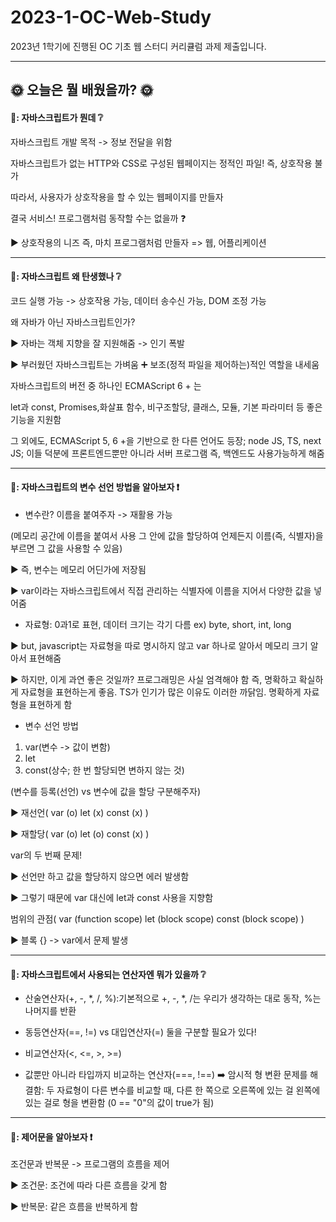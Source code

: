# 2023-1-OC-Web-Study
2023년 1학기에 진행된 OC 기초 웹 스터디 커리큘럼 과제 제출입니다.

***

## 🌞 오늘은 뭘 배웠을까? 🌞


#### 🐨: 자바스크립트가 뭔데 ❔
자바스크립트 개발 목적 -> 정보 전달을 위함

 
자바스크립트가 없는 HTTP와 CSS로 구성된 웹페이지는 정적인 파일! 즉, 상호작용 불가

따라서, 사용자가 상호작용을 할 수 있는 웹페이지를 만들자

결국 서비스! 프로그램처럼 동작할 수는 없을까 ❓

▶️ 상호작용의 니즈 즉, 마치 프로그램처럼 만들자 => 웹, 어플리케이션

***

#### 🦔: 자바스크립트 왜 탄생했나 ❔
코드 실행 가능 -> 상호작용 가능, 데이터 송수신 가능, DOM 조정 가능

   
왜 자바가 아닌 자바스크립트인가?

▶️ 자바는 객체 지향을 잘 지원해줌 -> 인기 폭발

▶️ 부러웠던 자바스크립트는 가벼움 ➕ 보조(정적 파일을 제어하는)적인 역할을 내세움

 
자바스크립트의 버전 중 하나인 ECMAScript 6 + 는

let과 const, Promises,화살표 함수, 비구조할당, 클래스, 모듈, 기본 파라미터 등 좋은 기능을 지원함

그 외에도, ECMAScript 5, 6 +을 기반으로 한 다른 언어도 등장; node JS, TS, next JS; 이들 덕분에 프론트엔드뿐만 아니라 서버 프로그램 즉, 백엔드도 사용가능하게 해줌


***

#### 🦣: 자바스크립트의 변수 선언 방법을 알아보자 ❗
- 변수란? 이름을 붙여주자 -> 재활용 가능

(메모리 공간에 이름을 붙여서 사용 그 안에 값을 할당하여 언제든지 이름(즉, 식별자)을 부르면 그 값을 사용할 수 있음)

▶️ 즉, 변수는 메모리 어딘가에 저장됨

▶️ var이라는 자바스크립트에서 직접 관리하는 식별자에 이름을 지어서 다양한 값을 넣어줌

 
- 자료형: 0과1로 표현, 데이터 크기는 각기 다름 ex) byte, short, int, long

▶️ but, javascript는 자료형을 따로 명시하지 않고 var 하나로  알아서 메모리 크기 알아서 표현해줌

▶️ 하지만, 이게 과연 좋은 것일까? 프로그래밍은 사실 엄격해야 함 즉, 명확하고 확실하게 자료형을 표현하는게 좋음. TS가 인기가 많은 이유도 이러한 까닭임. 명확하게 자료형을 표현하게 함

- 변수 선언 방법
1. var(변수 -> 값이 변함) 
2. let 
3. const(상수; 한 번 할당되면 변하지 않는 것)

 
(변수를 등록(선언) vs 변수에 값을 할당 구분해주자)

▶️ 재선언( var (o) let (x) const (x) )

▶️ 재할당( var (o) let (o) const (x) )

 
var의 두 번째 문제!

▶️ 선언만 하고 값을 할당하지 않으면 에러 발생함

▶️ 그렇기 때문에 var 대신에 let과 const 사용을 지향함

 
범위의 관점( var (function scope) let (block scope) const (block scope) )

▶️ 블록 {} -> var에서 문제 발생

***

#### 🐣: 자바스크립트에서 사용되는 연산자엔 뭐가 있을까 ❔

- 산술연산자(+, -, *, /, %):기본적으로 +, -, *, /는 우리가 생각하는 대로 동작, %는 나머지를 반환

- 동등연산자(==, !=) vs 대입연산자(=) 둘을 구분할 필요가 있다!

- 비교연산자(<, <=, >, >=)

- 값뿐만 아니라 타입까지 비교하는 연산자(===, !==)
➡️ 암시적 형 변환 문제를 해결함: 두 자료형이 다른 변수를 비교할 때, 다른 한 쪽으로 오른쪽에 있는 걸 왼쪽에 있는 걸로 형을 변환함 (0 == "0"의 값이 true가 됨)


***
  
#### 🦊: 제어문을 알아보자 ❗
조건문과 반복문 -> 프로그램의 흐름을 제어

▶️ 조건문: 조건에 따라 다른 흐름을 갖게 함

▶️ 반복문: 같은 흐름을 반복하게 함
